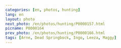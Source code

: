 ```yaml
---
categories: [en, photos, hunting]
lang: en
layout: photo
next_photo: /en/photos/hunting/P0000157.html
picname: P0000164
prev_photo: /en/photos/hunting/P0000166.html
tags: [Arne, Dead Springbock, Ingo, Leeza, Maggy]
---
```

